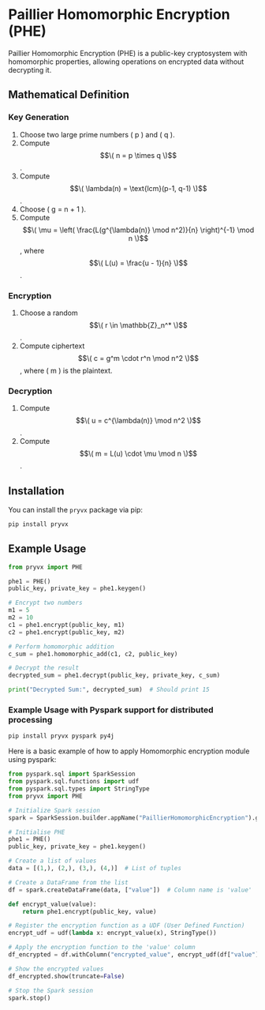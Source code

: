 # Paillier Homomorphic Encryption (PHE)

Paillier Homomorphic Encryption (PHE) is a public-key cryptosystem with homomorphic properties, allowing operations on encrypted data without decrypting it.

## Mathematical Definition

### Key Generation
1. Choose two large prime numbers \( p \) and \( q \).
2. Compute $$\( n = p \times q \)$$.
3. Compute $$\( \lambda(n) = \text{lcm}(p-1, q-1) \)$$.
4. Choose \( g = n + 1 \).
5. Compute $$\( \mu = \left( \frac{L(g^{\lambda(n)} \mod n^2)}{n} \right)^{-1} \mod n \)$$, where $$\( L(u) = \frac{u - 1}{n} \)$$.

### Encryption
1. Choose a random $$\( r \in \mathbb{Z}_n^* \)$$.
2. Compute ciphertext $$\( c = g^m \cdot r^n \mod n^2 \)$$, where \( m \) is the plaintext.

### Decryption
1. Compute $$\( u = c^{\lambda(n)} \mod n^2 \)$$.
2. Compute $$\( m = L(u) \cdot \mu \mod n \)$$.

## Installation

You can install the `pryvx` package via pip:

```sh
pip install pryvx
```

## Example Usage

```python
from pryvx import PHE

phe1 = PHE()
public_key, private_key = phe1.keygen()

# Encrypt two numbers
m1 = 5
m2 = 10
c1 = phe1.encrypt(public_key, m1)
c2 = phe1.encrypt(public_key, m2)

# Perform homomorphic addition
c_sum = phe1.homomorphic_add(c1, c2, public_key)

# Decrypt the result
decrypted_sum = phe1.decrypt(public_key, private_key, c_sum)

print("Decrypted Sum:", decrypted_sum)  # Should print 15
```

### Example Usage with Pyspark support for distributed processing

```sh
pip install pryvx pyspark py4j
```

Here is a basic example of how to apply Homomorphic encryption module using pyspark:

```python
from pyspark.sql import SparkSession
from pyspark.sql.functions import udf
from pyspark.sql.types import StringType
from pryvx import PHE

# Initialize Spark session
spark = SparkSession.builder.appName("PaillierHomomorphicEncryption").getOrCreate()

# Initialise PHE
phe1 = PHE()
public_key, private_key = phe1.keygen()

# Create a list of values
data = [(1,), (2,), (3,), (4,)]  # List of tuples

# Create a DataFrame from the list
df = spark.createDataFrame(data, ["value"])  # Column name is 'value'

def encrypt_value(value):
    return phe1.encrypt(public_key, value)

# Register the encryption function as a UDF (User Defined Function)
encrypt_udf = udf(lambda x: encrypt_value(x), StringType())

# Apply the encryption function to the 'value' column
df_encrypted = df.withColumn("encrypted_value", encrypt_udf(df["value"]))

# Show the encrypted values
df_encrypted.show(truncate=False)

# Stop the Spark session
spark.stop()
```

